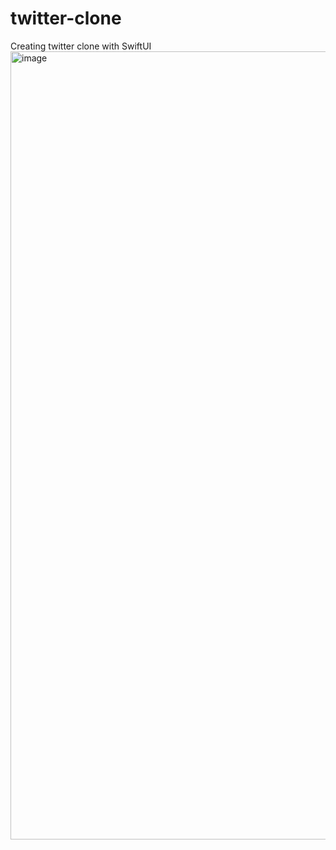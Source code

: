 # twitter-clone
Creating twitter clone with SwiftUI
<img width="1261" alt="image" src="https://user-images.githubusercontent.com/59506165/169789442-c51e17fb-b275-4a06-a105-e98aaaa95327.png">
